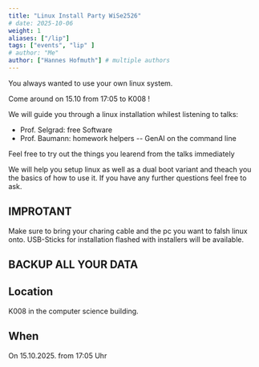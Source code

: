 ```yaml
---
title: "Linux Install Party WiSe2526"
# date: 2025-10-06
weight: 1
aliases: ["/lip"]
tags: ["events", "lip" ]
# author: "Me"
author: ["Hannes Hofmuth"] # multiple authors
---
```


You always wanted to use your own linux system.

Come around on 15.10 from 17:05 to K008 !


We will guide you through a linux installation whilest listening to talks:

- Prof. Selgrad: free Software
- Prof. Baumann: homework helpers -- GenAI on the command line

Feel free to try out the things you learend from the talks immediately

We will help you setup linux as well as a dual boot variant and theach you
the basics of how to use it. If you have any further questions feel free to ask.

## IMPROTANT
Make sure to bring your charing cable and the pc you want to falsh linux onto.
USB-Sticks for installation flashed with installers will be available.
## BACKUP ALL YOUR DATA


## Location
K008 in the computer science building.

## When
On 15.10.2025. from 17:05 Uhr

